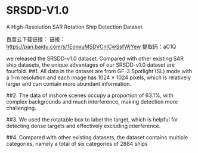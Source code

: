 # SRSDD-V1.0
A High-Resolution SAR Rotation Ship Detection Dataset

百度云下载链接：
链接：https://pan.baidu.com/s/1EonxuMSDVCnICwSsfWjYew 
提取码：aC1Q

we released the SRSDD-v1.0 dataset. Compared
with other existing SAR ship datasets, the unique advantages of our SRSDD-v1.0 dataset
are fourfold.
##1. All data in the dataset are from GF-3 Spotlight (SL) mode with a 1-m resolution and
each image has 1024 × 1024 pixels, which is relatively larger and can contain more
abundant information.

##2. The data of inshore scenes occupy a proportion of 63.1%, with complex backgrounds
and much interference, making detection more challenging.

##3. We used the rotatable box to label the target, which is helpful for detecting dense
targets and effectively excluding interference.

##4. Compared with other existing datasets, the dataset contains multiple categories,
namely a total of six categories of 2884 ships
